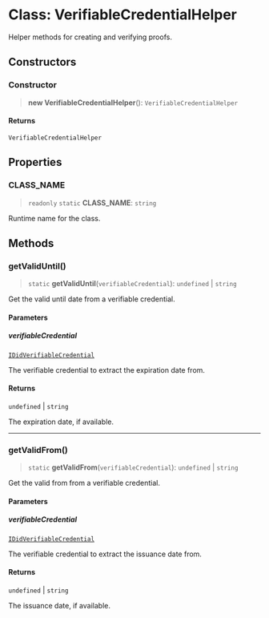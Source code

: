 # Class: VerifiableCredentialHelper

Helper methods for creating and verifying proofs.

## Constructors

### Constructor

> **new VerifiableCredentialHelper**(): `VerifiableCredentialHelper`

#### Returns

`VerifiableCredentialHelper`

## Properties

### CLASS\_NAME

> `readonly` `static` **CLASS\_NAME**: `string`

Runtime name for the class.

## Methods

### getValidUntil()

> `static` **getValidUntil**(`verifiableCredential`): `undefined` \| `string`

Get the valid until date from a verifiable credential.

#### Parameters

##### verifiableCredential

[`IDidVerifiableCredential`](../type-aliases/IDidVerifiableCredential.md)

The verifiable credential to extract the expiration date from.

#### Returns

`undefined` \| `string`

The expiration date, if available.

***

### getValidFrom()

> `static` **getValidFrom**(`verifiableCredential`): `undefined` \| `string`

Get the valid from from a verifiable credential.

#### Parameters

##### verifiableCredential

[`IDidVerifiableCredential`](../type-aliases/IDidVerifiableCredential.md)

The verifiable credential to extract the issuance date from.

#### Returns

`undefined` \| `string`

The issuance date, if available.
